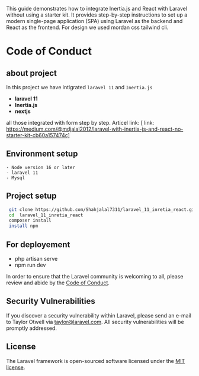 This guide demonstrates how to integrate Inertia.js and React with Laravel without using a starter kit. It provides step-by-step instructions to set up a modern single-page application (SPA) using Laravel as the backend and React as the frontend. For design we used mordan css tailwind cli.

# Code of Conduct
## about project
In this project we have intigrated `laravel 11` and `Inertia.js`

 - **laravel 11**
 - **Inertia.js**
 - **nextjs**

all those integrated with form step by step.
Articel link: [ link: https://medium.com/@mdjalal2012/laravel-with-inertia-js-and-react-no-starter-kit-cb60a157474c]

## Environment setup
    - Node version 16 or later
    - laravel 11
    - Mysql
    
## Project setup
   ```bash
    git clone https://github.com/Shahjalal7311/laravel_11_inretia_react.git
    cd  laravel_11_inretia_react
    composer install
    install npm
   ```

## For deployement
  - php artisan serve
  - npm run dev


In order to ensure that the Laravel community is welcoming to all, please review and abide by the [Code of Conduct](https://laravel.com/docs/contributions#code-of-conduct).

## Security Vulnerabilities

If you discover a security vulnerability within Laravel, please send an e-mail to Taylor Otwell via [taylor@laravel.com](mailto:taylor@laravel.com). All security vulnerabilities will be promptly addressed.

## License

The Laravel framework is open-sourced software licensed under the [MIT license](https://opensource.org/licenses/MIT).
